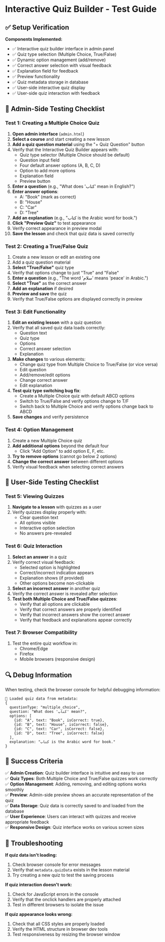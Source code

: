 # Interactive Quiz Builder - Test Guide

## ✅ Setup Verification

**Components Implemented:**
- ✅ Interactive quiz builder interface in admin panel
- ✅ Quiz type selection (Multiple Choice, True/False)
- ✅ Dynamic option management (add/remove)
- ✅ Correct answer selection with visual feedback
- ✅ Explanation field for feedback
- ✅ Preview functionality
- ✅ Quiz metadata storage in database
- ✅ User-side interactive quiz display
- ✅ User-side quiz interaction with feedback

## 🧪 Admin-Side Testing Checklist

### Test 1: Creating a Multiple Choice Quiz
1. **Open admin interface** (`admin.html`)
2. **Select a course** and start creating a new lesson
3. **Add a quiz question material** using the "+ Quiz Question" button
4. Verify that the Interactive Quiz Builder appears with:
   - Quiz type selector (Multiple Choice should be default)
   - Question input field
   - Four default answer options (A, B, C, D)
   - Option to add more options
   - Explanation field
   - Preview button
5. **Enter a question** (e.g., "What does 'كتاب' mean in English?")
6. **Enter answer options**:
   - A: "Book" (mark as correct)
   - B: "House"
   - C: "Car"
   - D: "Tree"
7. **Add an explanation** (e.g., "كتاب is the Arabic word for book.")
8. **Click "Preview Quiz"** to test appearance
9. Verify correct appearance in preview modal
10. **Save the lesson** and check that quiz data is saved correctly

### Test 2: Creating a True/False Quiz
1. Create a new lesson or edit an existing one
2. Add a quiz question material
3. **Select "True/False"** quiz type
4. Verify that options change to just "True" and "False"
5. **Enter a question** (e.g., "The word 'سلام' means 'peace' in Arabic.")
6. **Select "True"** as the correct answer
7. **Add an explanation** if desired
8. **Preview and save** the quiz
9. Verify that True/False options are displayed correctly in preview

### Test 3: Edit Functionality
1. **Edit an existing lesson** with a quiz question
2. Verify that all saved quiz data loads correctly:
   - Question text
   - Quiz type
   - Options
   - Correct answer selection
   - Explanation
3. **Make changes** to various elements:
   - Change quiz type from Multiple Choice to True/False (or vice versa)
   - Edit question
   - Add/remove/edit options
   - Change correct answer
   - Edit explanation
4. **Test quiz type switching bug fix**:
   - Create a Multiple Choice quiz with default ABCD options
   - Switch to True/False and verify options change to T/F
   - Switch back to Multiple Choice and verify options change back to ABCD
5. **Save changes** and verify persistence

### Test 4: Option Management
1. Create a new Multiple Choice quiz
2. **Add additional options** beyond the default four
   - Click "Add Option" to add option E, F, etc.
3. **Try to remove options** (cannot go below 2 options)
4. **Change the correct answer** between different options
5. Verify visual feedback when selecting correct answers

## 🧪 User-Side Testing Checklist

### Test 5: Viewing Quizzes
1. **Navigate to a lesson** with quizzes as a user
2. Verify quizzes display properly with:
   - Clear question text
   - All options visible
   - Interactive option selection
   - No answers pre-revealed

### Test 6: Quiz Interaction
1. **Select an answer** in a quiz
2. Verify correct visual feedback:
   - Selected option is highlighted
   - Correct/incorrect indication appears
   - Explanation shows (if provided)
   - Other options become non-clickable
3. **Select an incorrect answer** in another quiz
4. Verify the correct answer is revealed after selection
5. **Test both Multiple Choice and True/False quizzes**:
   - Verify that all options are clickable
   - Verify that correct answers are properly identified
   - Verify that incorrect answers show the correct answer
   - Verify that feedback and explanations appear correctly

### Test 7: Browser Compatibility
1. Test the entire quiz workflow in:
   - Chrome/Edge
   - Firefox
   - Mobile browsers (responsive design)

## 🔍 Debug Information

When testing, check the browser console for helpful debugging information:

```
🎯 Loaded quiz data from metadata:
{
  questionType: "multiple_choice",
  question: "What does 'كتاب' mean?",
  options: [
    {id: "A", text: "Book", isCorrect: true},
    {id: "B", text: "House", isCorrect: false},
    {id: "C", text: "Car", isCorrect: false},
    {id: "D", text: "Tree", isCorrect: false}
  ],
  explanation: "كتاب is the Arabic word for book."
}
```

## 🎯 Success Criteria

✅ **Admin Creation**: Quiz builder interface is intuitive and easy to use  
✅ **Quiz Types**: Both Multiple Choice and True/False quizzes work correctly  
✅ **Option Management**: Adding, removing, and editing options works smoothly  
✅ **Preview**: Admin-side preview shows an accurate representation of the quiz  
✅ **Data Storage**: Quiz data is correctly saved to and loaded from the database  
✅ **User Experience**: Users can interact with quizzes and receive appropriate feedback  
✅ **Responsive Design**: Quiz interface works on various screen sizes

## 📝 Troubleshooting

**If quiz data isn't loading:**
1. Check browser console for error messages
2. Verify that `metadata.quizData` exists in the lesson material
3. Try creating a new quiz to test the saving process

**If quiz interaction doesn't work:**
1. Check for JavaScript errors in the console
2. Verify that the onclick handlers are properly attached
3. Test in different browsers to isolate the issue

**If quiz appearance looks wrong:**
1. Check that all CSS styles are properly loaded
2. Verify the HTML structure in browser dev tools
3. Test responsiveness by resizing the browser window